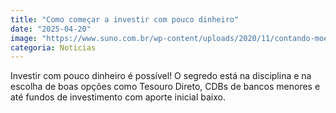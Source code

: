 ```yaml
---
title: "Como começar a investir com pouco dinheiro"
date: "2025-04-20"
image: "https://www.suno.com.br/wp-content/uploads/2020/11/contando-moedas-fluxo-de-caixa.jpg"
categoria: Noticias
---
```


Investir com pouco dinheiro é possível! O segredo está na disciplina e na escolha de boas opções como Tesouro Direto, CDBs de bancos menores e até fundos de investimento com aporte inicial baixo.
